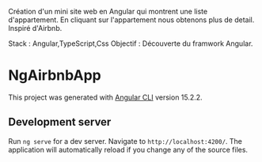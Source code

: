 
Création d'un mini site web en Angular qui montrent une liste d'appartement.
En cliquant sur l'appartement nous obtenons plus de detail.
Inspiré d'Airbnb.

Stack : Angular,TypeScript,Css
Objectif : Découverte du framwork Angular.









# NgAirbnbApp

This project was generated with [Angular CLI](https://github.com/angular/angular-cli) version 15.2.2.

## Development server

Run `ng serve` for a dev server. Navigate to `http://localhost:4200/`. The application will automatically reload if you change any of the source files.




